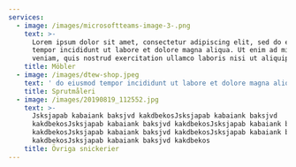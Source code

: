```yaml
---
services:
  - image: /images/microsoftteams-image-3-.png
    text: >-
      Lorem ipsum dolor sit amet, consectetur adipiscing elit, sed do eiusmod
      tempor incididunt ut labore et dolore magna aliqua. Ut enim ad minim
      veniam, quis nostrud exercitation ullamco laboris nisi ut aliquip.
    title: Möbler
  - image: /images/dtew-shop.jpeg
    text: ' do eiusmod tempor incididunt ut labore et dolore magna aliqua. Ut enim ad minim veniam, quis nostrud exercitation ullamco laboris nisi ut aliquip. veniam, quis nostrud exercitation ullamco laboris nisi ut aliquip.'
    title: Sprutmåleri
  - image: /images/20190819_112552.jpg
    text: >-
      Jsksjapab kabaiank baksjvd kakdbekosJsksjapab kabaiank baksjvd
      kakdbekosJsksjapab kabaiank baksjvd kakdbekosJsksjapab kabaiank baksjvd
      kakdbekosJsksjapab kabaiank baksjvd kakdbekosJsksjapab kabaiank baksjvd
      kakdbekosJsksjapab kabaiank baksjvd kakdbekos
    title: Övriga snickerier
---
```


